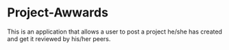 # Project-Awwards
This is an application that allows a user to post a project he/she has created and get it reviewed by his/her peers.
